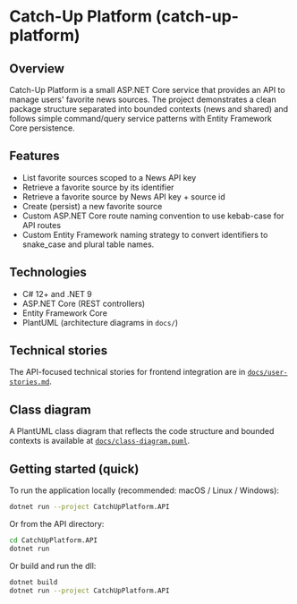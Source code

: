 # Catch-Up Platform (catch-up-platform)

## Overview

Catch-Up Platform is a small ASP.NET Core service that provides an API to manage users' favorite news sources. The project demonstrates a clean package structure separated into bounded contexts (news and shared) and follows simple command/query service patterns with Entity Framework Core persistence.

## Features

- List favorite sources scoped to a News API key
- Retrieve a favorite source by its identifier
- Retrieve a favorite source by News API key + source id
- Create (persist) a new favorite source
- Custom ASP.NET Core route naming convention to use kebab-case for API routes
- Custom Entity Framework naming strategy to convert identifiers to snake_case and plural table names.

## Technologies

- C# 12+ and .NET 9
- ASP.NET Core (REST controllers)
- Entity Framework Core
- PlantUML (architecture diagrams in `docs/`)

## Technical stories

The API-focused technical stories for frontend integration are in [`docs/user-stories.md`](docs/user-stories.md).

## Class diagram

A PlantUML class diagram that reflects the code structure and bounded contexts is available at [`docs/class-diagram.puml`](docs/class-diagram.puml).

## Getting started (quick)

To run the application locally (recommended: macOS / Linux / Windows):

```bash
dotnet run --project CatchUpPlatform.API
```

Or from the API directory:

```bash
cd CatchUpPlatform.API
dotnet run
```

Or build and run the dll:

```bash
dotnet build
dotnet run --project CatchUpPlatform.API
```
